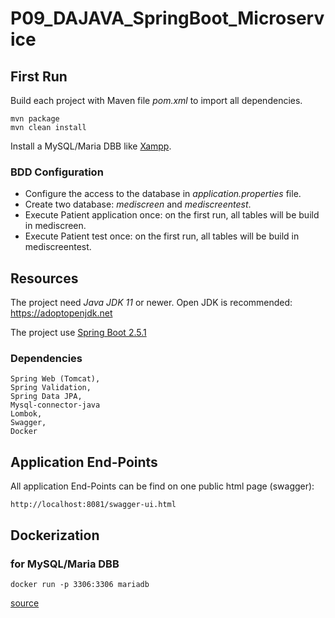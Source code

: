 # P09_DAJAVA_SpringBoot_Microservice

## First Run

Build each project with Maven file _pom.xml_ to import all dependencies.
    
    mvn package
    mvn clean install

Install a MySQL/Maria DBB like [Xampp](https://www.apachefriends.org/fr/index.html). 

### BDD Configuration

* Configure the access to the database in *application.properties* file.
* Create two database: _mediscreen_ and _mediscreentest_.
* Execute Patient application once: on the first run, all tables will be build in mediscreen.
* Execute Patient test once: on the first run, all tables will be build in mediscreentest. 
    
## Resources
    
The project need _Java JDK 11_ or newer.
Open JDK is recommended: https://adoptopenjdk.net

The project use [Spring Boot 2.5.1](https://start.spring.io) 

### Dependencies 
     
    Spring Web (Tomcat),    
    Spring Validation,
    Spring Data JPA,
    Mysql-connector-java    
    Lombok,
    Swagger,
    Docker      	
    

## Application End-Points

All application End-Points can be find on one public html page (swagger):

    http://localhost:8081/swagger-ui.html

## Dockerization

### for MySQL/Maria DBB

    docker run -p 3306:3306 mariadb
    
[source](https://serverfault.com/questions/1019091/how-to-import-data-into-a-mariadb-instance-running-in-a-docker-container)